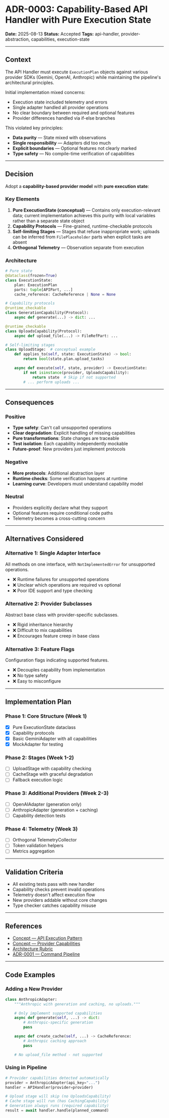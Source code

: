 # ADR-0003: Capability-Based API Handler with Pure Execution State

**Date:** 2025-08-13
**Status:** Accepted
**Tags:** api-handler, provider-abstraction, capabilities, execution-state

---

## Context

The API Handler must execute `ExecutionPlan` objects against various provider SDKs (Gemini, OpenAI, Anthropic) while maintaining the pipeline's architectural principles.

Initial implementation mixed concerns:

- Execution state included telemetry and errors
- Single adapter handled all provider operations
- No clear boundary between required and optional features
- Provider differences handled via if-else branches

This violated key principles:

- **Data purity** — State mixed with observations
- **Single responsibility** — Adapters did too much
- **Explicit boundaries** — Optional features not clearly marked
- **Type safety** — No compile-time verification of capabilities

---

## Decision

Adopt a **capability-based provider model** with **pure execution state**:

### Key Elements

1. **Pure ExecutionState (conceptual)** — Contains only execution-relevant data; current implementation achieves this purity with local variables rather than a separate state object
2. **Capability Protocols** — Fine-grained, runtime-checkable protocols
3. **Self-limiting Stages** — Stages that refuse inappropriate work; uploads can be inferred from `FilePlaceholder` parts when explicit tasks are absent
4. **Orthogonal Telemetry** — Observation separate from execution

### Architecture

```python
# Pure state
@dataclass(frozen=True)
class ExecutionState:
    plan: ExecutionPlan
    parts: tuple[APIPart, ...]
    cache_reference: CacheReference | None = None

# Capability protocols
@runtime_checkable
class GenerationCapability(Protocol):
    async def generate(...) -> dict: ...

@runtime_checkable
class UploadsCapability(Protocol):
    async def upload_file(...) -> FileRefPart: ...

# Self-limiting stages
class UploadStage:  # conceptual example
    def applies_to(self, state: ExecutionState) -> bool:
        return bool(state.plan.upload_tasks)

    async def execute(self, state, provider) -> ExecutionState:
        if not isinstance(provider, UploadsCapability):
            return state  # Skip if not supported
        # ... perform uploads ...
```

---

## Consequences

### Positive

- **Type safety**: Can't call unsupported operations
- **Clear degradation**: Explicit handling of missing capabilities
- **Pure transformations**: State changes are traceable
- **Test isolation**: Each capability independently mockable
- **Future-proof**: New providers just implement protocols

### Negative

- **More protocols**: Additional abstraction layer
- **Runtime checks**: Some verification happens at runtime
- **Learning curve**: Developers must understand capability model

### Neutral

- Providers explicitly declare what they support
- Optional features require conditional code paths
- Telemetry becomes a cross-cutting concern

---

## Alternatives Considered

### Alternative 1: Single Adapter Interface

All methods on one interface, with `NotImplementedError` for unsupported operations.

- ❌ Runtime failures for unsupported operations
- ❌ Unclear which operations are required vs optional
- ❌ Poor IDE support and type checking

### Alternative 2: Provider Subclasses

Abstract base class with provider-specific subclasses.

- ❌ Rigid inheritance hierarchy
- ❌ Difficult to mix capabilities
- ❌ Encourages feature creep in base class

### Alternative 3: Feature Flags

Configuration flags indicating supported features.

- ❌ Decouples capability from implementation
- ❌ No type safety
- ❌ Easy to misconfigure

---

## Implementation Plan

### Phase 1: Core Structure (Week 1)

- [x] Pure ExecutionState dataclass
- [x] Capability protocols
- [x] Basic GeminiAdapter with all capabilities
- [x] MockAdapter for testing

### Phase 2: Stages (Week 1-2)

- [ ] UploadStage with capability checking
- [ ] CacheStage with graceful degradation
- [ ] Fallback execution logic

### Phase 3: Additional Providers (Week 2-3)

- [ ] OpenAIAdapter (generation only)
- [ ] AnthropicAdapter (generation + caching)
- [ ] Capability detection tests

### Phase 4: Telemetry (Week 3)

- [ ] Orthogonal TelemetryCollector
- [ ] Token validation helpers
- [ ] Metrics aggregation

---

## Validation Criteria

- All existing tests pass with new handler
- Capability checks prevent invalid operations
- Telemetry doesn't affect execution flow
- New providers addable without core changes
- Type checker catches capability misuse

---

## References

- [Concept — API Execution Pattern](../concepts/api-execution.md)
- [Concept — Provider Capabilities](../concepts/provider-capabilities.md)
- [Architecture Rubric](../architecture-rubric.md)
- [ADR-0001 — Command Pipeline](./ADR-0001-command-pipeline.md)

---

## Code Examples

### Adding a New Provider

```python
class AnthropicAdapter:
    """Anthropic with generation and caching, no uploads."""

    # Only implement supported capabilities
    async def generate(self, ...) -> dict:
        # Anthropic-specific generation
        pass

    async def create_cache(self, ...) -> CacheReference:
        # Anthropic caching approach
        pass

    # No upload_file method - not supported
```

### Using in Pipeline

```python
# Provider capabilities detected automatically
provider = AnthropicAdapter(api_key="...")
handler = APIHandler(provider=provider)

# Upload stage will skip (no UploadsCapability)
# Cache stage will run (has CachingCapability)
# Generation always runs (required capability)
result = await handler.handle(planned_command)
```

